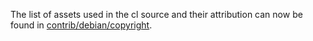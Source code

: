 The list of assets used in the cl source and their attribution can now be found in [contrib/debian/copyright](../contrib/debian/copyright).
